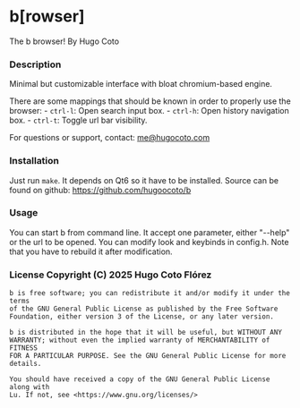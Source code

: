 # b\[rowser\]

The b browser! By Hugo Coto

### Description 

Minimal but customizable interface with bloat chromium-based engine. 

There are some mappings that should be known in order to properly use the
browser:
    - `ctrl-l`: Open search input box.
    - `ctrl-h`: Open history navigation box.
    - `ctrl-t`: Toggle url bar visibility.

For questions or support, contact: me@hugocoto.com

### Installation 
Just run `make`. It depends on Qt6 so it have to be installed. Source can be
found on github: https://github.com/hugoocoto/b

### Usage 
You can start b from command line. It accept one parameter, either "--help" or
the url to be opened. You can modify look and keybinds in config.h. Note that
you have to rebuild it after modification.

### License Copyright (C) 2025  Hugo Coto Flórez
    
    b is free software; you can redistribute it and/or modify it under the terms
    of the GNU General Public License as published by the Free Software
    Foundation, either version 3 of the License, or any later version.
    
    b is distributed in the hope that it will be useful, but WITHOUT ANY
    WARRANTY; without even the implied warranty of MERCHANTABILITY of FITNESS
    FOR A PARTICULAR PURPOSE. See the GNU General Public License for more
    details.
    
    You should have received a copy of the GNU General Public License along with
    Lu. If not, see <https://www.gnu.org/licenses/>
    

